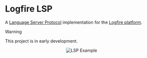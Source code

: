 # Logfire LSP

A [Language Server Protocol](https://microsoft.github.io/language-server-protocol/) implementation
for the [Logfire platform](https://logfire.pydantic.dev/docs/).

> [!WARNING]
>
> This project is in early development.

<div align="center">
    <picture>
      <img src="./assets/example.png" alt="LSP Example">
    </picture>
</div>
